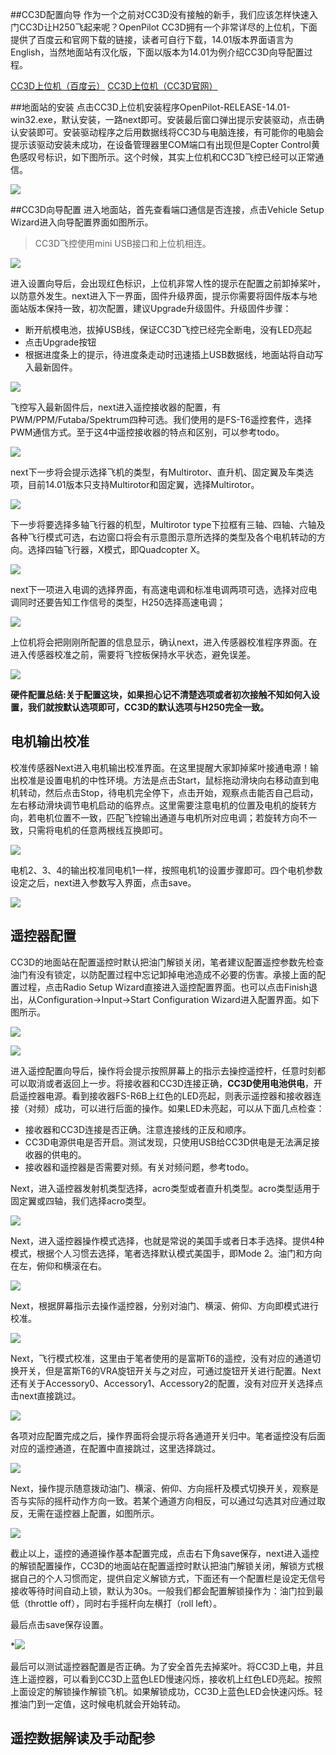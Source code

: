 
##CC3D配置向导
作为一个之前对CC3D没有接触的新手，我们应该怎样快速入门CC3D让H250飞起来呢？OpenPilot CC3D拥有一个非常详尽的上位机，下面提供了百度云和官网下载的链接，读者可自行下载，14.01版本界面语言为English，当然地面站有汉化版，下面以版本为14.01为例介绍CC3D向导配置过程。

<a href="http://pan.baidu.com/s/1o6so6Ki" class="btn btn-lg btn-outline" role="button" target="_blank" >CC3D上位机（百度云）</a>
<a href="https://wiki.openpilot.org/display/WIKI/OpenPilot+Downloads" class="btn btn-lg btn-outline" role="button" target="_blank" >CC3D上位机（CC3D官网）</a>

##地面站的安装
点击CC3D上位机安装程序OpenPilot-RELEASE-14.01-win32.exe，默认安装，一路next即可。安装最后窗口弹出提示安装驱动，点击确认安装即可。安装驱动程序之后用数据线将CC3D与电脑连接，有可能你的电脑会提示该驱动安装未成功，在设备管理器里COM端口有出现但是Copter Control黄色感叹号标识，如下图所示。这个时候，其实上位机和CC3D飞控已经可以正常通信。

![](/assets/img/cc3d-driver.png)

##CC3D向导配置
进入地面站，首先查看端口通信是否连接，点击Vehicle Setup Wizard进入向导配置界面如图所示。

> CC3D飞控使用mini USB接口和上位机相连。

![](/assets/img/cc3d-1.png)

进入设置向导后，会出现红色标识，上位机非常人性的提示在配置之前卸掉桨叶，以防意外发生。next进入下一界面，固件升级界面，提示你需要将固件版本与地面站版本保持一致，初次配置，建议Upgrade升级固件。升级固件步骤：

* 断开航模电池，拔掉USB线，保证CC3D飞控已经完全断电，没有LED亮起
* 点击Upgrade按钮
* 根据进度条上的提示，待进度条走动时迅速插上USB数据线，地面站将自动写入最新固件。

![](/assets/img/h250-config-3.png)

飞控写入最新固件后，next进入遥控接收器的配置，有PWM/PPM/Futaba/Spektrum四种可选。我们使用的是FS-T6遥控套件，选择PWM通信方式。至于这4中遥控接收器的特点和区别，可以参考todo。

![](/assets/img/h250-config-4.png)

next下一步将会提示选择飞机的类型，有Multirotor、直升机、固定翼及车类选项，目前14.01版本只支持Multirotor和固定翼，选择Multirotor。

![](/assets/img/h250-config-5.png)

下一步将要选择多轴飞行器的机型，Multirotor type下拉框有三轴、四轴、六轴及各种飞行模式可选，右边窗口将会有示意图示意所选择的类型及各个电机转动的方向。选择四轴飞行器，X模式，即Quadcopter X。

![](/assets/img/h250-config-6.png)

next下一项进入电调的选择界面，有高速电调和标准电调两项可选，选择对应电调同时还要告知工作信号的类型，H250选择高速电调；

![](/assets/img/h250-config-7.png)

上位机将会把刚刚所配置的信息显示，确认next，进入传感器校准程序界面。在进入传感器校准之前，需要将飞控板保持水平状态，避免误差。

![](/assets/img/h250-config-8.png)

**硬件配置总结:关于配置这块，如果担心记不清楚选项或者初次接触不知如何入设置，我们就按默认选项即可，CC3D的默认选项与H250完全一致。**

## 电机输出校准

校准传感器Next进入电机输出校准界面。在这里提醒大家卸掉桨叶接通电源！输出校准是设置电机的中性环境。方法是点击Start，鼠标拖动滑块向右移动直到电机转动，然后点击Stop，待电机完全停下，点击开始，观察点击能否自己启动，左右移动滑块调节电机启动的临界点。这里需要注意电机的位置及电机的旋转方向，若电机位置不一致，匹配飞控输出通道与电机所对应电调；若旋转方向不一致，只需将电机的任意两根线互换即可。

![](/assets/img/h250-config-9.png)

电机2、3、4的输出校准同电机1一样，按照电机1的设置步骤即可。四个电机参数设定之后，next进入参数写入界面，点击save。

![](/assets/img/h250-config-10.png)

## 遥控器配置

CC3D的地面站在配置遥控时默认把油门解锁关闭，笔者建议配置遥控参数先检查油门有没有锁定，以防配置过程中忘记卸掉电池造成不必要的伤害。承接上面的配置过程，点击Radio Setup Wizard直接进入遥控配置界面。也可以点击Finish退出，从Configuration->Input->Start Configuration Wizard进入配置界面。如下图所示。

![](/assets/img/h250-config-11.png)

![](/assets/img/cc3d-rc-1.png)

进入遥控配置向导后，操作将会提示按照屏幕上的指示去操控遥控杆，任意时刻都可以取消或者返回上一步。将接收器和CC3D连接正确，**CC3D使用电池供电**，开启遥控器电源。看到接收器FS-R6B上红色的LED亮起，则表示遥控器和接收器连接（对频）成功，可以进行后面的操作。如果LED未亮起，可以从下面几点检查：

* 接收器和CC3D连接是否正确。注意连接线的正反和顺序。
* CC3D电源供电是否开启。测试发现，只使用USB给CC3D供电是无法满足接收器的供电的。
* 接收器和遥控器是否需要对频。有关对频问题，参考todo。

Next，进入遥控器发射机类型选择，acro类型或者直升机类型。acro类型适用于固定翼或四轴，我们选择acro类型。

![](/assets/img/h250-config-14.png)

Next，进入遥控器操作模式选择，也就是常说的美国手或者日本手选择。提供4种模式，根据个人习惯去选择，笔者选择默认模式美国手，即Mode 2。油门和方向在左，俯仰和横滚在右。

![](/assets/img/h250-config-15.png)

Next，根据屏幕指示去操作遥控器，分别对油门、横滚、俯仰、方向即模式进行校准。

![](/assets/img/h250-config-16.png)

Next，飞行模式校准，这里由于笔者使用的是富斯T6的遥控，没有对应的通道切换开关，但是富斯T6的VRA旋钮开关与之对应，可通过旋钮开关进行配置。Next还有关于Accessory0、Accessory1、Accessory2的配置，没有对应开关选择点击next直接跳过。

![](/assets/img/h250-config-20.png)

各项对应配置完成之后，操作界面将会提示将各通道开关归中。笔者遥控没有后面对应的遥控通道，在配置中直接跳过，这里选择跳过。

![](/assets/img/h250-config-21.png)

Next，操作提示随意拨动油门、横滚、俯仰、方向摇杆及模式切换开关，观察是否与实际的摇杆动作方向一致。若某个通道方向相反，可以通过勾选其对应通过取反，无需在遥控器上配置，如图所示。

![](/assets/img/h250-config-22.png)

截止以上，遥控的通道操作基本配置完成，点击右下角save保存，next进入遥控的解锁配置操作，CC3D的地面站在配置遥控时默认把油门解锁关闭，解锁方式根据自己的个人习惯而定，提供自定义解锁方式，下面还有一个配置栏是设定无信号接收等待时间自动上锁，默认为30s。一般我们都会配置解锁操作为：油门拉到最低（throttle off），同时右手摇杆向左横打（roll left）。

最后点击save保存设置。

*![](/assets/img/cc3d-rc-2.png)

最后可以测试遥控器配置是否正确。为了安全首先去掉桨叶。将CC3D上电，并且连上遥控器，可以看到CC3D上蓝色LED慢速闪烁，接收机上红色LED亮起。按照上面设定的解锁操作解锁飞机。如果解锁成功，CC3D上蓝色LED会快速闪烁。轻推油门到一定值，这时候电机就会开始转动。

## 遥控数据解读及手动配参
